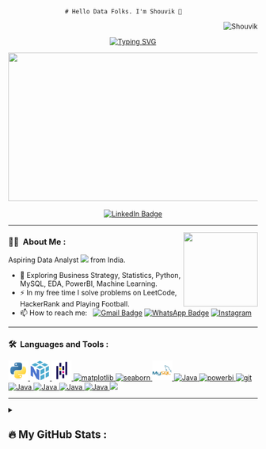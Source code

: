                     # Hello Data Folks. I'm Shouvik 👋
<p align="right"> <img src="https://komarev.com/ghpvc/?username=Shouvik&label=Views&color=blue&style=for-the-badge" alt="Shouvik" /> </p>
<p align="center">
<a href="https://git.io/typing-svg"><img src="https://readme-typing-svg.demolab.com?font=Fira+Code&pause=1000&color=F70F30&background=2BCFC300&center=true&vCenter=true&width=460&height=45&lines=Data+Analyst;Business+Analyst;SQL+Developer" alt="Typing SVG" /></a>
</p>
<div align="center">
<img src="https://media.giphy.com/media/dWesBcTLavkZuG35MI/giphy.gif" width="600" height="300"/>
</div>

<p align="center">
<a href="https://www.linkedin.com/in/shouvik-de-40aa8b25a/"><img src="https://img.shields.io/badge/LinkedIn-blue?style=for-the-badge&logo=linkedin&logoColor=white" alt="LinkedIn Badge"></a> 
</p>

---

<img align="right" height="150" width="150" alt="" src="https://media.giphy.com/media/M9gbBd9nbDrOTu1Mqx/giphy.gif" />

### :man_technologist: &nbsp;About Me :
  Aspiring Data Analyst <img src="https://media.giphy.com/media/WUlplcMpOCEmTGBtBW/giphy.gif" width="30"> from India.
- 🌱 Exploring Business Strategy, Statistics, Python, MySQL, EDA, PowerBI, Machine Learning.
- ⚡ In my free time I solve problems on LeetCode, HackerRank and Playing Football.
- 📫 How to reach me: &nbsp; 
<a href="mailto:shouvikde88@gmail.com"><img src="https://img.shields.io/badge/Gmail-D14836?style=for-the-badge&logo=gmail&logoColor=white" alt="Gmail Badge"></a>
[![WhatsApp Badge](https://img.shields.io/badge/WhatsApp-green?style=flat&logo=WhatsApp&logoColor=white)](https://wa.me/919093449632)
<a href="https://www.instagram.com/wezen_32"><img src="https://img.shields.io/badge/Instagram-E4405F?style=for-the-badge&logo=instagram&logoColor=white" alt="Instagram"></a>

---

### 🛠 &nbsp;Languages and Tools :
<p align="left"> 
<a href="https://www.python.org" target="_blank" rel="noreferrer"> <img src="https://raw.githubusercontent.com/devicons/devicon/master/icons/python/python-original.svg" alt="python" width="40" height="40"/> </a>
<a href="https://numpy.org/" target="_blank" rel="noreferrer"> <img src="https://github.com/devicons/devicon/blob/master/icons/numpy/numpy-original.svg" alt="python" width="40" height="40"/> </a>
<a href="https://pandas.pydata.org/" target="_blank" rel="noreferrer"> <img src="https://raw.githubusercontent.com/devicons/devicon/2ae2a900d2f041da66e950e4d48052658d850630/icons/pandas/pandas-original.svg" alt="pandas" width="40" height="40"/> </a>
<a href="https://matplotlib.org/" target="_blank" rel="noreferrer"> <img src="https://upload.wikimedia.org/wikipedia/commons/0/01/Created_with_Matplotlib-logo.svg" alt="matplotlib" width="40" height="40"/> </a> 
<a href="https://seaborn.pydata.org/" target="_blank" rel="noreferrer"> <img src="https://seaborn.pydata.org/_images/logo-mark-lightbg.svg" alt="seaborn" width="40" height="40"/> </a> 
<a href="https://www.mysql.com/" target="_blank" rel="noreferrer"> <img src="https://raw.githubusercontent.com/devicons/devicon/master/icons/mysql/mysql-original-wordmark.svg" alt="mysql" width="40" height="40"/> </a>
<a href="https://www.microsoft.com/en-in/microsoft-365/excel" target="_blank" rel="noreferrer"> <img src="https://upload.wikimedia.org/wikipedia/commons/3/34/Microsoft_Office_Excel_%282019%E2%80%93present%29.svg" alt="Java" width="40" height="40"/> </a>
<a href="https://powerbi.microsoft.com/en-au/" target="_blank" rel="noreferrer"> <img src="https://upload.wikimedia.org/wikipedia/commons/c/c9/Power_bi_logo_black.svg" alt="powerbi" width="40" height="40"/> </a>
<a href="https://git-scm.com/" target="_blank" rel="noreferrer"> <img src="https://www.vectorlogo.zone/logos/git-scm/git-scm-icon.svg" alt="git" width="40" height="40"/> </a>
<a href="https://www.oracle.com/in/java/technologies/downloads/" target="_blank" rel="noreferrer"> <img src="https://www.vectorlogo.zone/logos/java/java-icon.svg" alt="Java" width="40" height="40"/> </a>
<a href="https://html.com/" target="_blank" rel="noreferrer"> <img src="https://www.vectorlogo.zone/logos/w3_html5/w3_html5-icon.svg" alt="Java" width="40" height="40"/> </a>
<a href="https://css.master.co/" target="_blank" rel="noreferrer"> <img src="https://www.vectorlogo.zone/logos/w3_css/w3_css-icon.svg" alt="Java" width="40" height="40"/> </a>
<a href="https://code.visualstudio.com/" target="_blank" rel="noreferrer"> <img src="https://www.vectorlogo.zone/logos/visualstudio_code/visualstudio_code-icon.svg" alt="Java" width="40" height="40"/> </a>
<a href="https://github.com/Shouvik078"><img src="https://skillicons.dev/icons?i=github"> </a>
</p>

---

<details><summary>

## :fire: My GitHub Stats :

</summary>
<p align="center">

[![GitHub Streak](https://github-readme-streak-stats.herokuapp.com?user=Shouvik078&theme=dark&hide_border=true)](https://git.io/streak-stats)
[![Top Langs](https://github-readme-stats.vercel.app/api/top-langs/?username=Shouvik078&layout=compact&theme=vision-friendly-dark)](https://github.com/Shouvik078)

</p>
</details>

